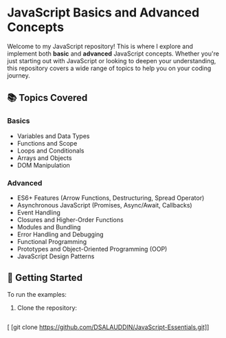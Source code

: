# JavaScript Basics and Advanced Concepts

Welcome to my JavaScript repository! This is where I explore and implement both **basic** and **advanced** JavaScript concepts. Whether you're just starting out with JavaScript or looking to deepen your understanding, this repository covers a wide range of topics to help you on your coding journey.

## 📚 Topics Covered

### Basics
- Variables and Data Types
- Functions and Scope
- Loops and Conditionals
- Arrays and Objects
- DOM Manipulation

### Advanced
- ES6+ Features (Arrow Functions, Destructuring, Spread Operator)
- Asynchronous JavaScript (Promises, Async/Await, Callbacks)
- Event Handling
- Closures and Higher-Order Functions
- Modules and Bundling
- Error Handling and Debugging
- Functional Programming
- Prototypes and Object-Oriented Programming (OOP)
- JavaScript Design Patterns

## 🚀 Getting Started

To run the examples:

1. Clone the repository:
   ```bash
[   [git clone https://github.com/DSALAUDDIN/JavaScript-Essentials.git]]
